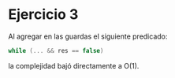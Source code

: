 # Ejercicio 3

Al agregar en las guardas el siguiente predicado:

```cpp
while (... && res == false)
```

la complejidad bajó directamente a O(1).
